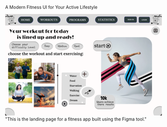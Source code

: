 A Modern Fitness UI for Your Active Lifestyle

![Fitness UI](https://github.com/bh-vana/Fitness_lp/blob/d236800e1af10a720ea68eb21526aa58fe95753e/fitness.png)
"This is the landing page for a fitness app built using the Figma tool."
